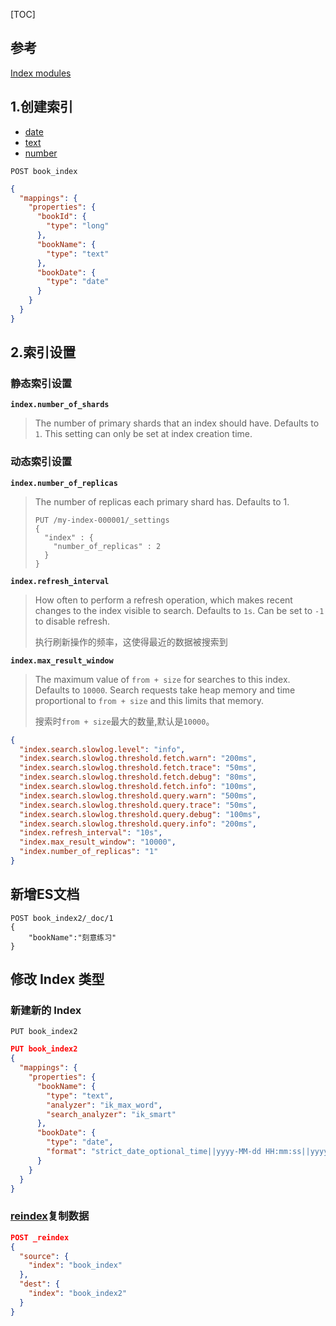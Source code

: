 [TOC]

## 参考

[Index modules](https://www.elastic.co/guide/en/elasticsearch/reference/current/index-modules.html)

## 1.创建索引

- [date](https://www.elastic.co/guide/en/elasticsearch/reference/current/date.html)
- [text](https://www.elastic.co/guide/en/elasticsearch/reference/current/text.html)
- [number](https://www.elastic.co/guide/en/elasticsearch/reference/current/number.html)

`POST book_index`

```json
{
  "mappings": {
    "properties": {
      "bookId": {
        "type": "long"
      },
      "bookName": {
        "type": "text"
      },
      "bookDate": {
        "type": "date"
      }
    }
  }
}
```

## 2.索引设置

### 静态索引设置

**`index.number_of_shards`**

> The number of primary shards that an index should have. Defaults to `1`. This setting can only be set at index creation time. 

### 动态索引设置

**`index.number_of_replicas`**

> The number of replicas each primary shard has. Defaults to 1.
>
> ```console
> PUT /my-index-000001/_settings
> {
>   "index" : {
>     "number_of_replicas" : 2
>   }
> }
> ```

**`index.refresh_interval`**

> How often to perform a refresh operation, which makes recent changes to the index visible to search. Defaults to `1s`. Can be set to `-1` to disable refresh. 
>
> 执行刷新操作的频率，这使得最近的数据被搜索到

**`index.max_result_window`**

> The maximum value of `from + size` for searches to this index. Defaults to `10000`. Search requests take heap memory and time proportional to `from + size` and this limits that memory. 
>
> 搜索时`from + size`最大的数量,默认是`10000`。

```json
{
  "index.search.slowlog.level": "info",
  "index.search.slowlog.threshold.fetch.warn": "200ms",
  "index.search.slowlog.threshold.fetch.trace": "50ms",
  "index.search.slowlog.threshold.fetch.debug": "80ms",
  "index.search.slowlog.threshold.fetch.info": "100ms",
  "index.search.slowlog.threshold.query.warn": "500ms",
  "index.search.slowlog.threshold.query.trace": "50ms",
  "index.search.slowlog.threshold.query.debug": "100ms",
  "index.search.slowlog.threshold.query.info": "200ms",
  "index.refresh_interval": "10s",
  "index.max_result_window": "10000",
  "index.number_of_replicas": "1"
}
```



## 新增ES文档

```
POST book_index2/_doc/1
{
	"bookName":"刻意练习"
}
```



## 修改 Index 类型

### 新建新的 Index

`PUT book_index2`

```json
PUT book_index2
{
  "mappings": {
    "properties": {
      "bookName": {
        "type": "text",
        "analyzer": "ik_max_word",
        "search_analyzer": "ik_smart"
      },
      "bookDate": {
        "type": "date",
        "format": "strict_date_optional_time||yyyy-MM-dd HH:mm:ss||yyyy-MM-dd||epoch_millis"
      }
    }
  }
}
```

### [reindex](https://www.elastic.co/guide/en/elasticsearch/reference/7.8/docs-reindex.html)复制数据

```json
POST _reindex
{
  "source": {
    "index": "book_index"
  },
  "dest": {
    "index": "book_index2"
  }
}
```
